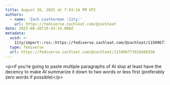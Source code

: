 ```yaml
---
title: August 26, 2025 at 7:43:14 PM UTC
authors:
  - name: 'Zach Leatherman :11ty:'
    url: https://fediverse.zachleat.com/@zachleat
date: 2025-08-26T19:43:14.000Z
metadata:
  uuid: >-
    11ty/import::rss::https://fediverse.zachleat.com/@zachleat/115096773916688350
  type: fediverse
  url: https://fediverse.zachleat.com/@zachleat/115096773916688350
---
```

\<p>if you’re going to paste multiple paragraphs of AI slop at least have the decency to make AI summarize it down to two words or less first (preferably zero words if possible)\</p>